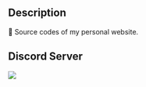 ## Description
🍲 Source codes of my personal website.

## Discord Server
<a href="https://discord.gg/CCExrpU"><img src="https://invidget.switchblade.xyz/765378158043332618"/></a>
